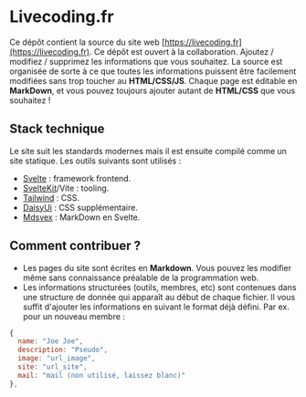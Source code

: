 # Livecoding.fr

Ce dépôt contient la source du site web [https://livecoding.fr](https://livecoding.fr). Ce dépôt est ouvert à la collaboration. Ajoutez / modifiez / supprimez les informations que vous souhaitez. La source est organisée de sorte à ce que toutes les informations puissent être facilement modifiées sans trop toucher au **HTML/CSS/JS**. Chaque page est éditable en **MarkDown**, et vous pouvez toujours ajouter autant de **HTML/CSS** que vous souhaitez !

## Stack technique

Le site suit les standards modernes mais il est ensuite compilé comme un site
statique. Les outils suivants sont utilisés :

- [Svelte](https://svelte.dev/) : framework frontend.
- [SvelteKit](https://kit.svelte.dev/)/Vite : tooling.
- [Tailwind](https://tailwindcss.com/) : CSS.
- [DaisyUi](https://daisyui.com/) : CSS supplémentaire.
- [Mdsvex](https://github.com/pngwn/MDsveX) : MarkDown en Svelte.

## Comment contribuer ?

- Les pages du site sont écrites en **Markdown**. Vous pouvez les modifier même
  sans connaissance préalable de la programmation web.
- Les informations structurées (outils, membres, etc) sont contenues dans une
structure de donnée qui apparaît au début de chaque fichier. Il vous suffit
d'ajouter les informations en suivant le format déjà défini. Par ex. pour un
 nouveau membre :

```js
{
  name: "Joe Joe",
  description: "Pseudo",
  image: "url_image",
  site: "url_site",
  mail: "mail (non utilisé, laissez blanc)"
},
```
